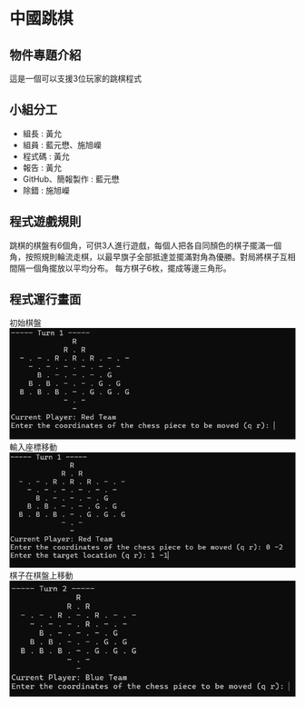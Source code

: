 # 中國跳棋
## 物件專題介紹
 這是一個可以支援3位玩家的跳棋程式

## 小組分工
* 組長 : 黃允
* 組員 : 藍元懋、施旭嶸 
* 程式碼 : 黃允
* 報告 : 黃允
* GitHub、簡報製作 : 藍元懋
* 除錯 : 施旭嶸
## 程式遊戲規則
跳棋的棋盤有6個角，可供3人進行遊戲，每個人把各自同顏色的棋子擺滿一個角，按照規則輪流走棋，以最早旗子全部抵達並擺滿對角為優勝。對局將棋子互相間隔一個角擺放以平均分布。
每方棋子6枚，擺成等邊三角形。
## 程式運行畫面
初始棋盤
![GitHub图像](/readme_repository/1.png)
輸入座標移動
![GitHub图像](/readme_repository/2.png)
棋子在棋盤上移動
![GitHub图像](/readme_repository/3.png)



